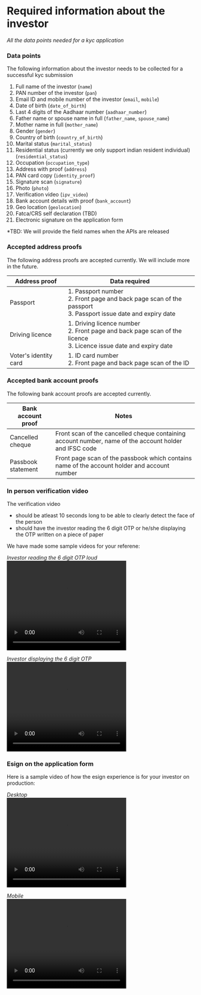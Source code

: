# Required information about the investor
*All the data points needed for a kyc application*

### Data points

The following information about the investor needs to be collected for a successful kyc submission
1. Full name of the investor (`name`)
2. PAN number of the investor (`pan`)
3. Email ID and mobile number of the investor (`email`, `mobile`)
4. Date of birth (`date_of_birth`)
5. Last 4 digits of the Aadhaar number (`aadhaar_number`)
6. Father name or spouse name in full (`father_name`, `spouse_name`)
7. Mother name in full (`mother_name`)
8. Gender (`gender`)
9. Country of birth (`country_of_birth`)
10. Marital status (`marital_status`)
11. Residential status (currently we only support indian resident individual) (`residential_status`)
12. Occupation (`occupation_type`)
13. Address with proof (`address`)
14. PAN card copy (`identity_proof`)
15. Signature scan (`signature`)
16. Photo (`photo`)
17. Verification video (`ipv_video`)
18. Bank account details with proof (`bank_account`)
19. Geo location (`geolocation`)
20. Fatca/CRS self declaration (TBD)
21. Electronic signature on the application form

\*TBD: We will provide the field names when the APIs are released


### Accepted address proofs

The following address proofs are accepted currently. We will include more in the future.

|Address proof|Data required|
|-------------|-------------|
|Passport|1. Passport number <br> 2. Front page and back page scan of the passport <br> 3. Passport issue date and expiry date|
|Driving licence|1. Driving licence number <br> 2. Front page and back page scan of the licence <br> 3. Licence issue date and expiry date|
|Voter's identity card|1. ID card number <br> 2. Front page and back page scan of the ID|


### Accepted bank account proofs

The following bank account proofs are accepted currently.

|Bank account proof|Notes|
|------------------|-----|
|Cancelled cheque|Front scan of the cancelled cheque containing account number, name of the account holder and IFSC code|
|Passbook statement|Front page scan of the passbook which contains name of the account holder and account number|


### In person verification video

The verification video  
- should be atleast 10 seconds long to be able to clearly detect the face of the person
- should have the investor reading the 6 digit OTP or he/she displaying the OTP written on a piece of paper

We have made some sample videos for your referene:

*Investor reading the 6 digit OTP loud*  
<video width="320" height="240" controls id="kyc_ipv_sample_otp_read">
  <source src="../videos/KYC_OTP_Spell_out.mp4" type="video/mp4">
</video>

*Investor displaying the 6 digit OTP*  
<video width="320" height="240" controls id="kyc_ipv_sample_otp_display">
  <source src="../videos/KYC_OTP_Display.mp4" type="video/mp4">
</video>

### Esign on the application form

Here is a sample video of how the esign experience is for your investor on production:  

*Desktop*  
<video width="320" height="240" controls id="sample_esign_flow_desktop">
  <source src="../videos/sample_esign_flow_desktop.mp4" type="video/mp4">
</video>

*Mobile*  
<video width="320" height="240" controls id="sample_esign_flow_mobile">
  <source src="../videos/sample_esign_flow_mobile.mp4" type="video/mp4">
</video>